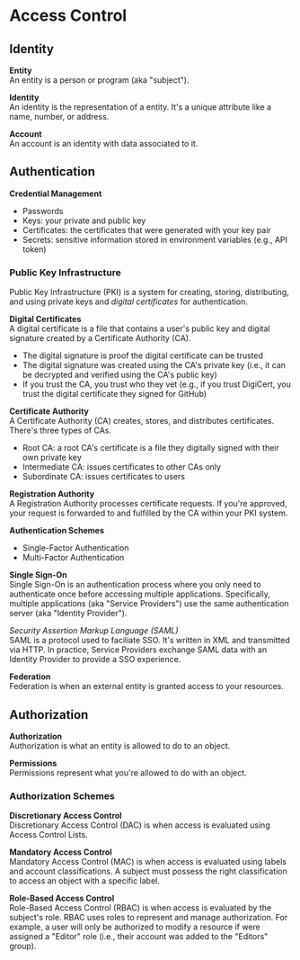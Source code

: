 # Access Control
## Identity
**Entity**  
An entity is a person or program (aka "subject").

**Identity**  
An identity is the representation of a entity. It's a unique attribute like a name, number, or address. 

**Account**  
An account is an identity with data associated to it. 

## Authentication
**Credential Management**  
* Passwords
* Keys: your private and public key 
* Certificates: the certificates that were generated with your key pair
* Secrets: sensitive information stored in environment variables (e.g., API token)

### Public Key Infrastructure 
Public Key Infrastructure (PKI) is a system for creating, storing, distributing, and using private keys and *digital certificates* for authentication. 

**Digital Certificates**  
A digital certificate is a file that contains a user's public key and digital signature created by a Certificate Authority (CA). 
* The digital signature is proof the digital certificate can be trusted
* The digital signature was created using the CA's private key (i.e., it can be decrypted and verified using the CA's public key)
* If you trust the CA, you trust who they vet (e.g., if you trust DigiCert, you trust the digital certificate they signed for GitHub)

**Certificate Authority**  
A Certificate Authority (CA) creates, stores, and distributes certificates. There's three types of CAs.  
* Root CA: a root CA's certificate is a file they digitally signed with their own private key
* Intermediate CA: issues certificates to other CAs only
* Subordinate CA: issues certificates to users

**Registration Authority**  
A Registration Authority processes certificate requests. If you're approved, your request is forwarded to and fulfilled by the CA within your PKI system.  

**Authentication Schemes**  
* Single-Factor Authentication 
* Multi-Factor Authentication

**Single Sign-On**  
Single Sign-On is an authentication process where you only need to authenticate once before accessing multiple applications. Specifically, multiple applications (aka "Service Providers") use the same authentication server (aka "Identity Provider").  

*Security Assertion Markup Language (SAML)*  
SAML is a protocol used to faciliate SSO. It's written in XML and transmitted via HTTP. In practice, Service Providers exchange SAML data with an Identity Provider to provide a SSO experience. 

**Federation**  
Federation is when an external entity is granted access to your resources. 

## Authorization
**Authorization**  
Authorization is what an entity is allowed to do to an object. 

**Permissions**  
Permissions represent what you're allowed to do with an object. 

### Authorization Schemes
**Discretionary Access Control**  
Discretionary Access Control (DAC) is when access is evaluated using Access Control Lists. 

**Mandatory Access Control**  
Mandatory Access Control (MAC) is when access is evaluated using labels and account classifications. A subject must possess the right classification to access an object with a specific label. 

**Role-Based Access Control**  
Role-Based Access Control (RBAC) is when access is evaluated by the subject's role. RBAC uses roles to represent and manage authorization. For example, a user will only be authorized to modify a resource if were assigned a "Editor" role (i.e., their account was added to the "Editors" group).
